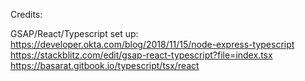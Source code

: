 Credits:

GSAP/React/Typescript set up: 
https://developer.okta.com/blog/2018/11/15/node-express-typescript
https://stackblitz.com/edit/gsap-react-typescript?file=index.tsx
https://basarat.gitbook.io/typescript/tsx/react
